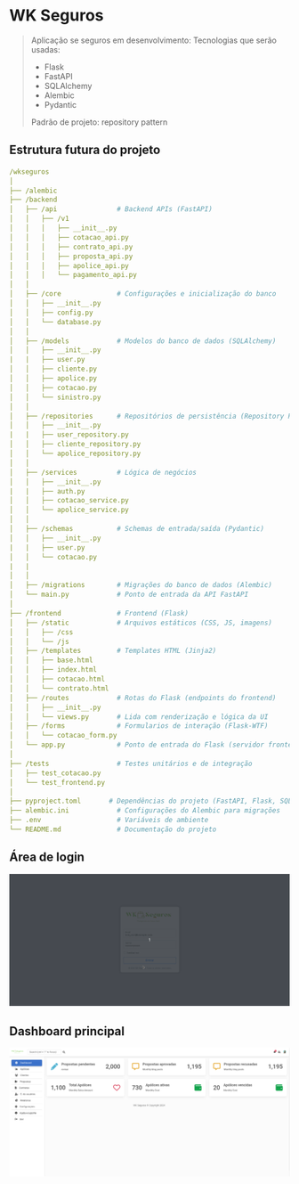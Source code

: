 # WK Seguros

> Aplicação se seguros em desenvolvimento:
> Tecnologias que serão usadas:
> - Flask
> - FastAPI
> - SQLAlchemy
> - Alembic
> - Pydantic
>
> Padrão de projeto: repository pattern

## Estrutura futura do projeto

~~~yaml
/wkseguros
│
├── /alembic
├── /backend
│   ├── /api               # Backend APIs (FastAPI)
│   │   ├── /v1
│   │   │   ├── __init__.py
│   │   │   ├── cotacao_api.py
│   │   │   ├── contrato_api.py
│   │   │   ├── proposta_api.py
│   │   │   ├── apolice_api.py
│   │   │   └── pagamento_api.py
│   │
│   ├── /core              # Configurações e inicialização do banco
│   │   ├── __init__.py
│   │   ├── config.py
│   │   └── database.py
│   │
│   ├── /models            # Modelos do banco de dados (SQLAlchemy)
│   │   ├── __init__.py
|   |   ├── user.py
│   │   ├── cliente.py
│   │   ├── apolice.py
│   │   ├── cotacao.py
│   │   └── sinistro.py
│   │
│   ├── /repositories      # Repositórios de persistência (Repository Pattern)
│   │   ├── __init__.py
|   |   ├── user_repository.py
│   │   ├── cliente_repository.py
│   │   └── apolice_repository.py
│   │
│   ├── /services          # Lógica de negócios
│   │   ├── __init__.py
|   |   ├── auth.py
│   │   ├── cotacao_service.py
│   │   └── apolice_service.py
│   │
│   ├── /schemas           # Schemas de entrada/saída (Pydantic)
│   │   ├── __init__.py
|   |   ├── user.py 
│   │   └── cotacao.py
|   |
│   │
│   ├── /migrations        # Migrações do banco de dados (Alembic)
│   └── main.py            # Ponto de entrada da API FastAPI
│
├── /frontend              # Frontend (Flask)
│   ├── /static            # Arquivos estáticos (CSS, JS, imagens)
│   │   ├── /css
│   │   └── /js
│   ├── /templates         # Templates HTML (Jinja2)
│   │   ├── base.html
│   │   ├── index.html
│   │   ├── cotacao.html
│   │   └── contrato.html
│   ├── /routes            # Rotas do Flask (endpoints do frontend)
│   │   ├── __init__.py
│   │   └── views.py       # Lida com renderização e lógica da UI
│   ├── /forms             # Formularios de interação (Flask-WTF)
│   │   └── cotacao_form.py
│   └── app.py             # Ponto de entrada do Flask (servidor frontend)
│
├── /tests                 # Testes unitários e de integração
│   ├── test_cotacao.py
│   └── test_frontend.py
│
├── pyproject.toml       # Dependências do projeto (FastAPI, Flask, SQLAlchemy, etc.)
├── alembic.ini            # Configurações do Alembic para migrações
├── .env                   # Variáveis de ambiente
└── README.md              # Documentação do projeto
~~~



## Área de login

![Currency Converter](/wkseguros/frontend/static/img/logingif.gif)

## Dashboard principal

![Currency Converter](/wkseguros/frontend/static/img/dashboard.png)

